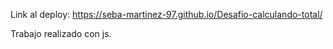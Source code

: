 Link al deploy: https://seba-martinez-97.github.io/Desafio-calculando-total/

Trabajo realizado con js. 
